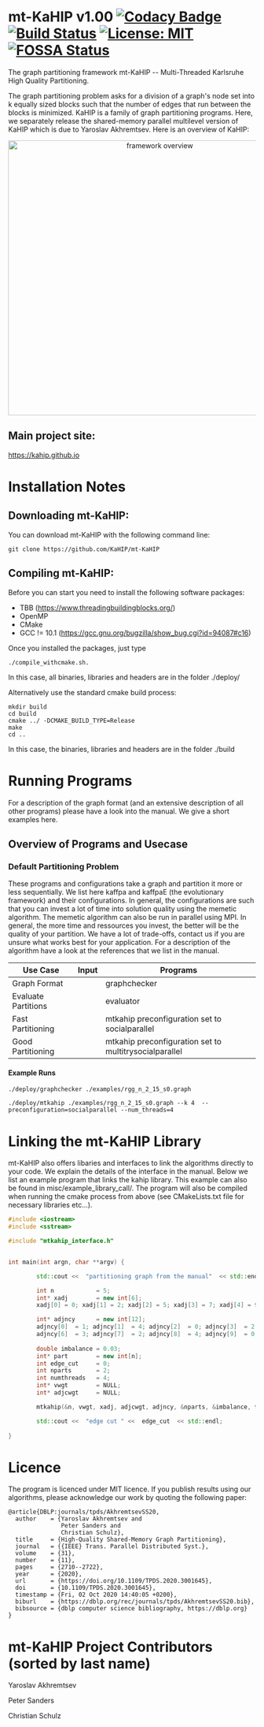 mt-KaHIP v1.00  [![Codacy Badge](https://api.codacy.com/project/badge/Grade/b4dc07be37694dc4841beba6ba038c19)](https://app.codacy.com/manual/schulzchristian/KaHIP?utm_source=github.com&utm_medium=referral&utm_content=schulzchristian/KaHIP&utm_campaign=Badge_Grade_Dashboard)
[![Build Status](https://travis-ci.org/KaHIP/mt-KaHIP.svg?branch=main)](https://travis-ci.org//KaHIP/mt-KaHIP) 
[![License: MIT](https://img.shields.io/badge/License-MIT-yellow.svg)](https://opensource.org/licenses/MIT)
[![FOSSA Status](https://app.fossa.com/api/projects/git%2Bgithub.com%2FKaHIP%2Fmt-KaHIP.svg?type=shield)](https://app.fossa.com/projects/git%2Bgithub.com%2FKaHIP%2Fmt-KaHIP?ref=badge_shield)
=====

The graph partitioning framework mt-KaHIP -- Multi-Threaded Karlsruhe High Quality Partitioning.

The graph partitioning problem asks for a division of a graph's node set into k equally sized blocks such that the number of edges that run between the blocks is minimized. KaHIP is a family of graph partitioning programs. Here, we separately release the shared-memory parallel multilevel version of KaHIP which is due to Yaroslav Akhremtsev. Here is an overview of KaHIP:

<p align="center">
<img src="./img/MGPall_en_new.png"
  alt="framework overview"
  width="601" height="558">
</p>

## Main project site:
https://kahip.github.io

Installation Notes
=====
## Downloading mt-KaHIP: 
You can download mt-KaHIP with the following command line:

```console
git clone https://github.com/KaHIP/mt-KaHIP
```

## Compiling mt-KaHIP: 
Before you can start you need to install the following software packages:
- TBB (https://www.threadingbuildingblocks.org/) 
- OpenMP
- CMake
- GCC != 10.1 (https://gcc.gnu.org/bugzilla/show_bug.cgi?id=94087#c16)

Once you installed the packages, just type 
```console
./compile_withcmake.sh. 
```
In this case, all binaries, libraries and headers are in the folder ./deploy/ 

Alternatively use the standard cmake build process:
```console 
mkdir build
cd build 
cmake ../ -DCMAKE_BUILD_TYPE=Release     
make 
cd ..
```
In this case, the binaries, libraries and headers are in the folder ./build

Running Programs
=====

For a description of the graph format (and an extensive description of all other programs) please have a look into the manual. We give a short examples here.

## Overview of Programs and Usecase

### Default Partitioning Problem  
These programs and configurations take a graph and partition it more or less sequentially. We list here kaffpa and kaffpaE (the evolutionary framework) and their configurations. In general, the configurations are such that you can invest a lot of time into solution quality using the memetic algorithm. The memetic algorithm can also be run in parallel using MPI. In general, the more time and ressources you invest, the better will be the quality of your partition. We have a lot of trade-offs, contact us if you are unsure what works best for your application. For a description of the algorithm have a look at the references that we list in the manual.

| Use Case | Input |  Programs |
| ------------ | -------- | -------- |
| Graph Format || graphchecker  |
| Evaluate Partitions || evaluator |
| Fast Partitioning |  | mtkahip preconfiguration set to socialparallel  |
| Good Partitioning |  | mtkahip preconfiguration set to multitrysocialparallel  |

#### Example Runs
```console
./deploy/graphchecker ./examples/rgg_n_2_15_s0.graph 
```

```console
./deploy/mtkahip ./examples/rgg_n_2_15_s0.graph --k 4  --preconfiguration=socialparallel --num_threads=4
```

Linking the mt-KaHIP Library 
=====
mt-KaHIP also offers libaries and interfaces to link the algorithms directly to your code. We explain the details of the interface in the manual. Below we list an example program that links the kahip library. This example can also  be found in misc/example_library_call/. The program will also be compiled when running the cmake process from above (see CMakeLists.txt file for necessary libraries etc...). 

```cpp
#include <iostream>
#include <sstream>

#include "mtkahip_interface.h"


int main(int argn, char **argv) {

        std::cout <<  "partitioning graph from the manual"  << std::endl;

        int n            = 5;
        int* xadj        = new int[6];
        xadj[0] = 0; xadj[1] = 2; xadj[2] = 5; xadj[3] = 7; xadj[4] = 9; xadj[5] = 12;

        int* adjncy      = new int[12];
        adjncy[0]  = 1; adjncy[1]  = 4; adjncy[2]  = 0; adjncy[3]  = 2; adjncy[4]  = 4; adjncy[5]  = 1; 
        adjncy[6]  = 3; adjncy[7]  = 2; adjncy[8]  = 4; adjncy[9]  = 0; adjncy[10] = 1; adjncy[11] = 3; 
        
        double imbalance = 0.03;
        int* part        = new int[n];
        int edge_cut     = 0;
        int nparts       = 2;
        int numthreads   = 4;
        int* vwgt        = NULL;
        int* adjcwgt     = NULL;

        mtkahip(&n, vwgt, xadj, adjcwgt, adjncy, &nparts, &imbalance, false, 0, FASTSOCIALMULTITRY_PARALLEL, numthreads, & edge_cut, part);

        std::cout <<  "edge cut " <<  edge_cut  << std::endl;
                
}
```

Licence
=====
The program is licenced under MIT licence.
If you publish results using our algorithms, please acknowledge our work by quoting the following paper:

```
@article{DBLP:journals/tpds/AkhremtsevSS20,
  author    = {Yaroslav Akhremtsev and
               Peter Sanders and
               Christian Schulz},
  title     = {High-Quality Shared-Memory Graph Partitioning},
  journal   = {{IEEE} Trans. Parallel Distributed Syst.},
  volume    = {31},
  number    = {11},
  pages     = {2710--2722},
  year      = {2020},
  url       = {https://doi.org/10.1109/TPDS.2020.3001645},
  doi       = {10.1109/TPDS.2020.3001645},
  timestamp = {Fri, 02 Oct 2020 14:40:05 +0200},
  biburl    = {https://dblp.org/rec/journals/tpds/AkhremtsevSS20.bib},
  bibsource = {dblp computer science bibliography, https://dblp.org}
}
```

mt-KaHIP Project Contributors (sorted by last name)
=====
Yaroslav Akhremtsev

Peter Sanders

Christian Schulz
